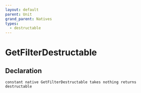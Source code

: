 ```yaml
---
layout: default
parent: Unit
grand_parent: Natives
types:
  - destructable
---
```


# GetFilterDestructable

## Declaration

```
constant native GetFilterDestructable takes nothing returns destructable
```